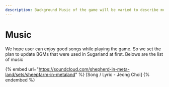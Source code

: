 ```yaml
---
description: Background Music of the game will be varied to describe mood better
---
```


# Music

We hope user can enjoy good songs while playing the game. So we set the plan to update BGMs that were used in Sugarland at first. Belows are the list of music

{% embed url="https://soundcloud.com/shepherd-in-meta-land/sets/sheepfarm-in-metaland" %}
\[Song / Lyric - Jeong Choi]
{% endembed %}
